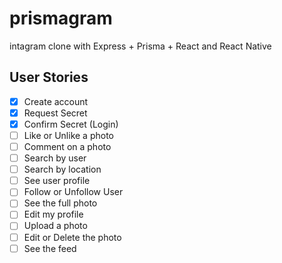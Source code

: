 # prismagram

intagram clone with Express + Prisma + React and React Native

## User Stories

- [x] Create account
- [x] Request Secret
- [x] Confirm Secret (Login)
- [ ] Like or Unlike a photo
- [ ] Comment on a photo
- [ ] Search by user
- [ ] Search by location
- [ ] See user profile
- [ ] Follow or Unfollow User
- [ ] See the full photo
- [ ] Edit my profile
- [ ] Upload a photo
- [ ] Edit or Delete the photo 
- [ ] See the feed